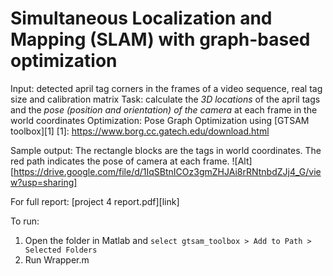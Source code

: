 # Simultaneous Localization and Mapping (SLAM) with graph-based optimization

Input: detected april tag corners in the frames of a video sequence, real tag size and calibration matrix
Task: calculate the *3D locations* of the april tags and the *pose (position and orientation) of the camera* at each frame in the world coordinates
Optimization: Pose Graph Optimization using [GTSAM toolbox][1]
[1]: https://www.borg.cc.gatech.edu/download.html

Sample output:
The rectangle blocks are the tags in world coordinates. The red path indicates the pose of camera at each frame.
![Alt][https://drive.google.com/file/d/1IqSBtnICOz3gmZHJAi8rRNtnbdZJj4_G/view?usp=sharing]

For full report: [project 4 report.pdf][link]

To run: 
1. Open the folder in Matlab and `select gtsam_toolbox > Add to Path > Selected Folders`
2. Run Wrapper.m